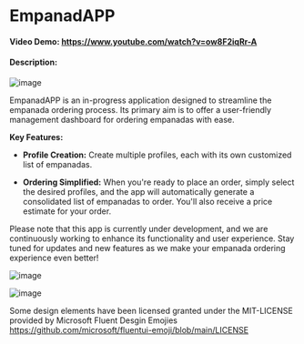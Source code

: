# EmpanadAPP
#### Video Demo:  https://www.youtube.com/watch?v=ow8F2iqRr-A
#### Description:
![image](https://github.com/santiago-salinas/empanadAPP/assets/48341470/e76ae4b1-4c53-4ba2-8093-431a17f092c5)

EmpanadAPP is an in-progress application designed to streamline the empanada ordering process. Its primary aim is to offer a user-friendly management dashboard for ordering empanadas with ease.

**Key Features:**

- **Profile Creation:** Create multiple profiles, each with its own customized list of empanadas.
  
- **Ordering Simplified:** When you're ready to place an order, simply select the desired profiles, and the app will automatically generate a consolidated list of empanadas to order. You'll also receive a price estimate for your order.

Please note that this app is currently under development, and we are continuously working to enhance its functionality and user experience. Stay tuned for updates and new features as we make your empanada ordering experience even better!

![image](https://github.com/santiago-salinas/empanadAPP/assets/48341470/477e6bc2-1065-4fe0-bf33-ac5ab2d7e0ec)

![image](https://github.com/santiago-salinas/empanadAPP/assets/48341470/9f485701-06c2-472f-9841-f56046b7de18)



Some design elements have been licensed granted under the MIT-LICENSE provided by Microsoft Fluent Desgin Emojies
https://github.com/microsoft/fluentui-emoji/blob/main/LICENSE
